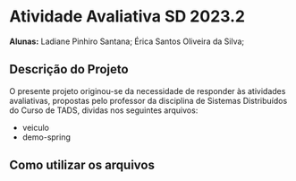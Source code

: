 # Atividade Avaliativa SD 2023.2 
**Alunas:** Ladiane Pinhiro Santana;
            Érica Santos Oliveira da Silva;
        
## Descrição do Projeto
<p>O presente projeto originou-se da necessidade de responder às atividades avaliativas, propostas pelo professor da disciplina de Sistemas Distribuídos do Curso de TADS, dividas nos seguintes arquivos:</p>
<ul>
    <li>veiculo</li>
    <li>demo-spring</li>    
</ul>

## Como utilizar os arquivos
<p></p>